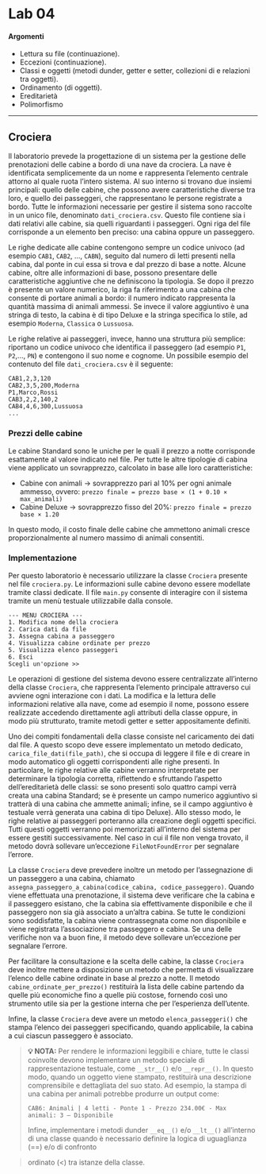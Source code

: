# Lab 04

#### Argomenti

- Lettura su file (continuazione).
- Eccezioni (continuazione).
- Classi e oggetti (metodi dunder, getter e setter, collezioni di e relazioni tra oggetti).
- Ordinamento (di oggetti).
- Ereditarietà
- Polimorfismo

---

## Crociera

Il laboratorio prevede la progettazione di un sistema per la gestione delle prenotazioni delle cabine a 
bordo di una nave da crociera. La nave è identificata semplicemente da un nome e rappresenta l’elemento 
centrale attorno al quale ruota l’intero sistema. Al suo interno si trovano due insiemi principali: 
quello delle cabine, che possono avere caratteristiche diverse tra loro, e quello dei passeggeri, 
che rappresentano le persone registrate a bordo.
Tutte le informazioni necessarie per gestire il sistema sono raccolte in un unico file, denominato 
`dati_crociera.csv`. Questo file contiene sia i dati relativi alle cabine, sia quelli riguardanti i 
passeggeri. Ogni riga del file corrisponde a un elemento ben preciso: una cabina oppure un passeggero. 

Le righe dedicate alle cabine contengono sempre un codice univoco (ad esempio `CAB1`, `CAB2`, ..., `CABN`), 
seguito dal numero di letti presenti nella cabina, dal ponte in cui essa si trova e dal prezzo di base 
a notte. Alcune cabine, oltre alle informazioni di base, possono presentare delle caratteristiche 
aggiuntive che ne definiscono la tipologia. Se dopo il prezzo è presente un valore numerico, la riga 
fa riferimento a una cabina che consente di portare animali a bordo: il numero indicato rappresenta la 
quantità massima di animali ammessi. Se invece il valore aggiuntivo è una stringa di testo, la cabina è 
di tipo Deluxe e la stringa specifica lo stile, ad esempio `Moderna`, `Classica` o `Lussuosa`. 

Le righe relative ai passeggeri, invece, hanno una struttura più semplice: riportano un 
codice univoco che identifica il passeggero (ad esempio `P1`, `P2`,..., `PN`) e contengono il suo nome e cognome. 
Un possibile esempio del contenuto del file `dati_crociera.csv` è il seguente: 

```file
CAB1,2,3,120 
CAB2,3,5,200,Moderna 
P1,Marco,Rossi 
CAB3,2,2,140,2 
CAB4,4,6,300,Lussuosa 
...
```

### Prezzi delle cabine
Le cabine Standard sono le uniche per le quali il prezzo a notte corrisponde esattamente al valore 
indicato nel file. Per tutte le altre tipologie di cabina viene applicato un sovrapprezzo, calcolato 
in base alle loro caratteristiche: 

- Cabine con animali → sovrapprezzo pari al 10% per ogni animale ammesso, ovvero:
`prezzo finale = prezzo base × (1 + 0.10 × max_animali)`
- Cabine Deluxe → sovrapprezzo fisso del 20%: `prezzo finale = prezzo base × 1.20`

In questo modo, il costo finale delle cabine che ammettono animali cresce proporzionalmente al numero 
massimo di animali consentiti. 

### Implementazione
Per questo laboratorio è necessario utilizzare la classe `Crociera` presente nel 
file `crociera.py`. Le informazioni sulle cabine devono essere modellate tramite 
classi dedicate. Il file `main.py` consente di interagire con il sistema tramite 
un menù testuale utilizzabile dalla console. 

```menu in console
--- MENU CROCIERA ---
1. Modifica nome della crociera
2. Carica dati da file
3. Assegna cabina a passeggero
4. Visualizza cabine ordinate per prezzo
5. Visualizza elenco passeggeri
6. Esci
Scegli un'opzione >>
```

Le operazioni di gestione del sistema devono essere centralizzate all’interno della 
classe `Crociera`, che rappresenta l’elemento principale attraverso cui avviene 
ogni interazione con i dati. La modifica e la lettura delle informazioni relative 
alla nave, come ad esempio il nome, possono essere realizzate accedendo direttamente 
agli attributi della classe oppure, in modo più strutturato, tramite metodi getter 
e setter appositamente definiti. 

Uno dei compiti fondamentali della classe consiste nel caricamento dei dati dal 
file. A questo scopo deve essere implementato un metodo dedicato, 
`carica_file_dati(file_path)`, che si occupa di leggere il file e di creare in modo 
automatico gli oggetti corrispondenti alle righe presenti. In particolare, 
le righe relative alle cabine verranno interpretate per determinare la tipologia 
corretta, riflettendo e sfruttando l’aspetto dell’ereditarietà delle classi: se 
sono presenti solo quattro campi verrà creata una cabina Standard; se è presente un 
campo numerico aggiuntivo si tratterà di una cabina che ammette animali; infine, 
se il campo aggiuntivo è testuale verrà generata una cabina di tipo Deluxe).
Allo stesso modo, le righe relative ai passeggeri porteranno alla creazione degli 
oggetti specifici. Tutti questi oggetti verranno poi memorizzati all’interno del 
sistema per essere gestiti successivamente. Nel caso in cui il file non venga 
trovato, il metodo dovrà sollevare un’eccezione `FileNotFoundError` per segnalare 
l’errore. 

La classe `Crociera` deve prevedere inoltre un metodo per l’assegnazione di un 
passeggero a una cabina, chiamato 
`assegna_passeggero_a_cabina(codice_cabina, codice_passeggero)`. 
Quando viene effettuata una prenotazione, il sistema deve verificare che la cabina e 
il passeggero esistano, che la cabina sia effettivamente disponibile e che il 
passeggero non sia già associato a un’altra cabina. Se tutte le condizioni sono 
soddisfatte, la cabina viene contrassegnata come non disponibile e viene registrata 
l’associazione tra passeggero e cabina. Se una delle verifiche non va a buon fine, 
il metodo deve sollevare un’eccezione per segnalare l’errore.

Per facilitare la consultazione e la scelta delle cabine, la classe `Crociera` 
deve inoltre mettere a disposizione un metodo che permetta di visualizzare 
l’elenco delle cabine ordinate in base al prezzo a notte. 
Il metodo `cabine_ordinate_per_prezzo()` restituirà la lista delle cabine partendo 
da quelle più economiche fino a quelle più costose, fornendo così uno strumento 
utile sia per la gestione interna che per l’esperienza dell’utente.

Infine, la classe `Crociera` deve avere un metodo `elenca_passeggeri()` che stampa 
l’elenco dei passeggeri specificando, quando applicabile, la cabina a cui ciascun 
passeggero è associato. 

> **💡 NOTA:** 
> Per rendere le informazioni leggibili e chiare, tutte le classi coinvolte 
> devono implementare un metodo speciale di rappresentazione testuale, come 
> `__str__()` e/o `__repr__()`. In questo modo, quando un oggetto viene stampato, 
> restituirà una descrizione comprensibile e dettagliata del suo stato. Ad esempio, 
> la stampa di una cabina per animali potrebbe produrre un output come:
> 
> ```cabina stampata
> CAB6: Animali | 4 letti - Ponte 1 - Prezzo 234.00€ - Max animali: 3 – Disponibile
> ```
> Infine, implementare i metodi dunder `__eq__()` e/o `__lt__()` all’interno di una classe 
> quando è necessario definire la logica di uguaglianza (==) e/o di confronto 

> ordinato (<) tra istanze della classe.

